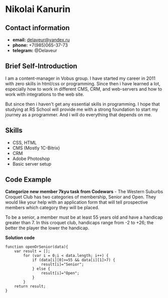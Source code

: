 # Nikolai Kanurin

## Contact information

- **email:** delaveur@yandex.ru
- **phone:** +7(985)065-37-73
- **telegram:** @Delaveur

## Brief Self-Introduction

I am a content-manager in Vobus group. I have started my career in 2011 with zero skills in html/css or programming. Since then i have learned a lot, especially how to work in different CMS, CRM, and web-servers and how to work with integrations to the web site. 

But since then i haven't get any essential skills in programming. I hope that studying at RS School will provide me with a strong foundation to start my journey as a programmer. And i will do everything that depends on me.

## Skills

- CSS, HTML
- CMS (Mostly 1C-Bitrix)
- CRM
- Adobe Photoshop
- Basic server setup

## Code Example

**Categorize new member 7kyu task from Codewars** - The Western Suburbs Croquet Club has two categories of membership, Senior and Open. They would like your help with an application form that will tell prospective members which category they will be placed.

To be a senior, a member must be at least 55 years old and have a handicap greater than 7. In this croquet club, handicaps range from -2 to +26; the better the player the lower the handicap.

**Solution code**

```
function openOrSenior(data){   
    var result = [];  
        for (var i = 0;i < data.length; i++) {  
            if (data[i][0]>=55 && data[i][1]>7) {  
                result[i]="Senior";  
            } else {  
                result[i]="Open";  
            }  
        }  
    return result;  
}  
```

